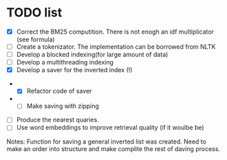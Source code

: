 # TODO list

- [X] Correct the BM25 computition. There is not enogh an idf multiplicator (see formula)
- [ ] Create a tokenizator. The implementation can be borrowed from NLTK
- [ ] Develop a blocked indexing(for large amount of data)
- [ ] Develop a multithreading indexing
- [x] Develop a saver for the inverted index (!)
* - [x] Refactor code of saver   
* - [ ] Make saving with zipping
- [ ] Produce the nearest quaries.
- [ ] Use word embeddings to improve retrieval quality (if it woulbe be) 

Notes:
Function for saving a general inverted list was created. Need to make an order into structure and make complite the rest of daving process.
